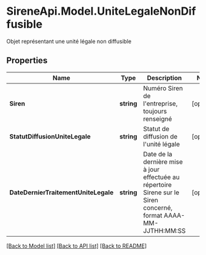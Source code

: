 # SireneApi.Model.UniteLegaleNonDiffusible
Objet représentant une unité légale non diffusible

## Properties

Name | Type | Description | Notes
------------ | ------------- | ------------- | -------------
**Siren** | **string** | Numéro Siren de l&#39;entreprise, toujours renseigné | [optional] 
**StatutDiffusionUniteLegale** | **string** | Statut de diffusion de l&#39;unité légale | [optional] 
**DateDernierTraitementUniteLegale** | **string** | Date de la dernière mise à jour effectuée au répertoire Sirene sur le Siren concerné, format AAAA-MM-JJTHH:MM:SS | [optional] 

[[Back to Model list]](../README.md#documentation-for-models) [[Back to API list]](../README.md#documentation-for-api-endpoints) [[Back to README]](../README.md)


